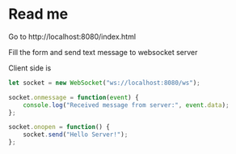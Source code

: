 # Read me

Go to
http://localhost:8080/index.html

Fill the form and send text message to websocket server

Client side is

```javascript
let socket = new WebSocket("ws://localhost:8080/ws");

socket.onmessage = function(event) {
    console.log("Received message from server:", event.data);
};

socket.onopen = function() {
    socket.send("Hello Server!");
};
```